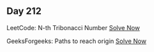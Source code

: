 ## Day 212

LeetCode: N-th Tribonacci Number 
[Solve Now](https://leetcode.com/problems/n-th-tribonacci-number/description/)

GeeksForgeeks: Paths to reach origin 
[Solve Now](https://www.geeksforgeeks.org/problems/paths-to-reach-origin3850/1)
